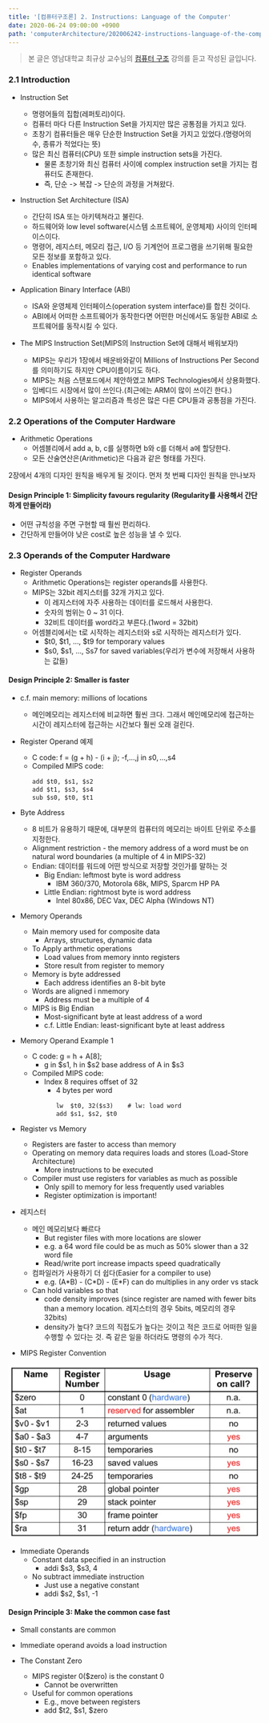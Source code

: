 ```yaml
---
title: '[컴퓨터구조론] 2. Instructions: Language of the Computer'
date: 2020-06-24 09:00:00 +0900
path: 'computerArchitecture/202006242-instructions-language-of-the-computer'
---
```


> 본 글은 영남대학교 최규상 교수님의 [컴퓨터 구조](http://www.kocw.net/home/cview.do?cid=184062fa9a833237) 강의를 듣고 작성된 글입니다.

### 2.1 Introduction

- Instruction Set
	- 명령어들의 집합(레퍼토리)이다.
	- 컴퓨터 마다 다른 Instruction Set을 가지지만 많은 공통점을 가지고 있다.
	- 초창기 컴퓨터들은 매우 단순한 Instruction Set을 가지고 있었다.(명령어의 수, 종류가 적었다는 뜻)
	- 많은 최신 컴퓨터(CPU) 또한 simple instruction sets을 가진다.
		- 물론 초창기와 최신 컴퓨터 사이에 complex instruction set을 가지는 컴퓨터도 존재한다.
		- 즉, 단순 -> 복잡 -> 단순의 과정을 거쳐왔다.
	
- Instruction Set Architecture (ISA)
	- 간단히 ISA 또는 아키텍쳐라고 불린다.
	- 하드웨어와 low level software(시스템 소프트웨어, 운영체제) 사이의 인터페이스이다.
	- 명령어, 레지스터, 메모리 접근, I/O 등 기계언어 프로그램을 쓰기위해 필요한 모든 정보를 포함하고 있다.
	- Enables implementations of varying cost and performance to run identical software

- Application Binary Interface (ABI)
	- ISA와 운영체제 인터페이스(operation system interface)를 합친 것이다.
	- ABI에서 어떠한 소프트웨어가 동작한다면 어떤한 머신에서도 동일한 ABI로 소프트웨어를 동작시킬 수 있다.

- The MIPS Instruction Set(MIPS의 Instruction Set에 대해서 배워보자!)
	- MIPS는 우리가 1장에서 배운바와같이 Millions of Instructions Per Second를 의미하기도 하지만 CPU이름이기도 하다.
	- MIPS는 처음 스탠포드에서 제안하였고 MIPS Technologies에서 상용화했다.
	- 임베디드 시장에서 많이 쓰인다.(최근에는 ARM이 많이 쓰이긴 한다.)
	- MIPS에서 사용하는 알고리즘과 특성은 많은 다른 CPU들과 공통점을 가진다.

### 2.2 Operations of the Computer Hardware

- Arithmetic Operations
	- 어셈블리에서 add a, b, c를 실행하면 b와 c를 더해서 a에 할당한다.
	- 모든 산술연산은(Arithmetic)은 다음과 같은 형태를 가진다.

2장에서 4개의 디자인 원칙을 배우게 될 것이다. 먼저 첫 번째 디자인 원칙을 만나보자

#### Design Principle 1: Simplicity favours regularity (Regularity를 사용해서 간단하게 만들어라)

- 어떤 규칙성을 주면 구현할 때 훨씬 편리하다.
- 간단하게 만들어야 낮은 cost로 높은 성능을 낼 수 있다.

### 2.3 Operands of the Computer Hardware

- Register Operands
	- Arithmetic Operations는 register operands를 사용한다.
	- MIPS는 32bit 레지스터를 32개 가지고 있다.
		- 이 레지스터에 자주 사용하는 데이터를 로드해서 사용한다.
		- 숫자의 범위는 0 ~ 31 이다.
		- 32비트 데이터를 word라고 부른다.(1word = 32bit)
	- 어셈블리에서는 t로 시작하는 레지스터와 s로 시작하는 레지스터가 있다.
		- $t0, $t1, ..., $t9 for temporary values
		- $s0, $s1, ..., Ss7 for saved variables(우리가 변수에 저장해서 사용하는 값들)

#### Design Principle 2: Smaller is faster

- c.f. main memory: millions of locations
	- 메인메모리는 레지스터에 비교하면 훨씬 크다. 그래서 메인메모리에 접근하는 시간이 레지스터에 접근하는 시간보다 훨씬 오래 걸린다.

- Register Operand 예제
	- C code: f = (g + h) - (i + j);
		-f,...,j in $s0,...,$s4
	- Compiled MIPS code:
		```
		add $t0, $s1, $s2
		add $t1, $s3, $s4
		sub $s0, $t0, $t1
		```

- Byte Address
	- 8 비트가 유용하기 때문에, 대부분의 컴퓨터의 메모리는 바이트 단위로 주소를 지정한다.
	- Alignment restriction - the memory address of a word must be on natural word boundaries (a multiple of 4 in MIPS-32)
	- Endian: 데이터를 워드에 어떤 방식으로 저장할 것인가를 말하는 것
		- Big Endian: leftmost byte is word address
			- IBM 360/370, Motorola 68k, MIPS, Sparcm HP PA
		- Little Endian: rightmost byte is word address
			- Intel 80x86, DEC Vax, DEC Alpha (Windows NT)

- Memory Operands
	- Main memory used for composite data
		- Arrays, structures, dynamic data
	- To Apply arthmetic operations
		- Load values from memory innto registers
		- Store result from register to memory
	- Memory is byte addressed
		- Each address identifies an 8-bit byte
	- Words are aligned i nmemory
		- Address must be a multiple of 4
	- MIPS is Big Endian
		- Most-significant byte at least address of a word
		- c.f. Little Endian: least-significant byte at least address

- Memory Operand Example 1
	- C code: g = h + A[8];
		- g in $s1, h in $s2 base address of A in $s3
	- Compiled MIPS code:
		- Index 8 requires offset of 32
			- 4 bytes per word
				```
				lw  $t0, 32($s3)    # lw: load word
				add $s1, $s2, $t0
				```

- Register vs Memory
	- Registers are faster to access than memory
	- Operating on memory data requires loads and stores (Load-Store Architecture)
		- More instructions to be executed
	- Compiler must use registers for variables as much as possible
		- Only spill to memory for less frequently used variables
		- Register optimization is important!

- 레지스터
	- 메인 메모리보다 빠르다
		- But register files with more locations are slower
		- e.g. a 64 word file could be as much as 50% slower than a 32 word file
		- Read/write port increase impacts speed quadratically
	- 컴파일러가 사용하기 더 쉽다(Easier for a compiler to use)
		- e.g. (A\*B) - (C\*D) - (E\*F) can do multiplies in any order vs stack
	- Can hold variables so that
		- code density improves (since register are named with fewer bits than a memory location. 레지스터의 경우 5bits, 메모리의 경우 32bits)
		- density가 높다? 코드의 직접도가 높다는 것이고 적은 코드로 어떠한 일을 수행할 수 있다는 것. 즉 같은 일을 하더라도 명령의 수가 적다.

- MIPS Register Convention

![mips-register-convention](./mips-register-convention.png)

- Immediate Operands
	- Constant data specified in an instruction
		- addi $s3, $s3, 4
	- No subtract immediate instruction
		- Just use a negative constant
		- addi $s2, $s1, -1

#### Design Principle 3: Make the common case fast
- Small constants are common
- Immediate operand avoids a load instruction

- The Constant Zero
	- MIPS register 0($zero) is the constant 0
		- Cannot be overwritten
	- Useful for common operations
		- E.g., move between registers
		- add $t2, $s1, $zero
		